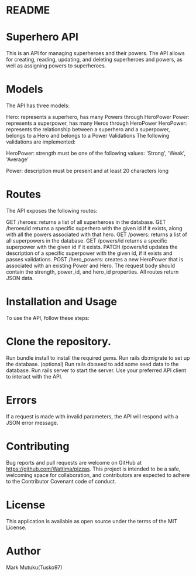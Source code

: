 # README

# Superhero API
This is an API for managing superheroes and their powers. The API allows for creating, reading, updating, and deleting superheroes and powers, as well as assigning powers to superheroes.

# Models
The API has three models:

Hero: represents a superhero, has many Powers through HeroPower
Power: represents a superpower, has many Heros through HeroPower
HeroPower: represents the relationship between a superhero and a superpower, belongs to a Hero and belongs to a Power
Validations
The following validations are implemented:

HeroPower: strength must be one of the following values: 'Strong', 'Weak', 'Average'

Power: description must be present and at least 20 characters long

# Routes
The API exposes the following routes:

GET /heroes: returns a list of all superheroes in the database.
GET /heroes/id returns a specific superhero with the given id if it exists, along with all the powers associated with that hero.
GET /powers: returns a list of all superpowers in the database.
GET /powers/id returns a specific superpower with the given id if it exists.
PATCH /powers/id updates the description of a specific superpower with the given id, if it exists and passes validations.
POST /hero_powers: creates a new HeroPower that is associated with an existing Power and Hero. The request body should contain the strength, power_id, and hero_id properties. All routes return JSON data.

# Installation and Usage
To use the API, follow these steps:

# Clone the repository.
Run bundle install to install the required gems. Run rails db:migrate to set up the database. (optional) Run rails db:seed to add some seed data to the database. Run rails server to start the server. Use your preferred API client to interact with the API.

# Errors

If a request is made with invalid parameters, the API will respond with a JSON error message.

# Contributing

Bug reports and pull requests are welcome on GitHub at https://github.com/Wattima/pizzas. This project is intended to be a safe, welcoming space for collaboration, and contributors are expected to adhere to the Contributor Covenant code of conduct.

# License

This application is available as open source under the terms of the MIT License.

# Author 
Mark Mutuku(Tusko97)


